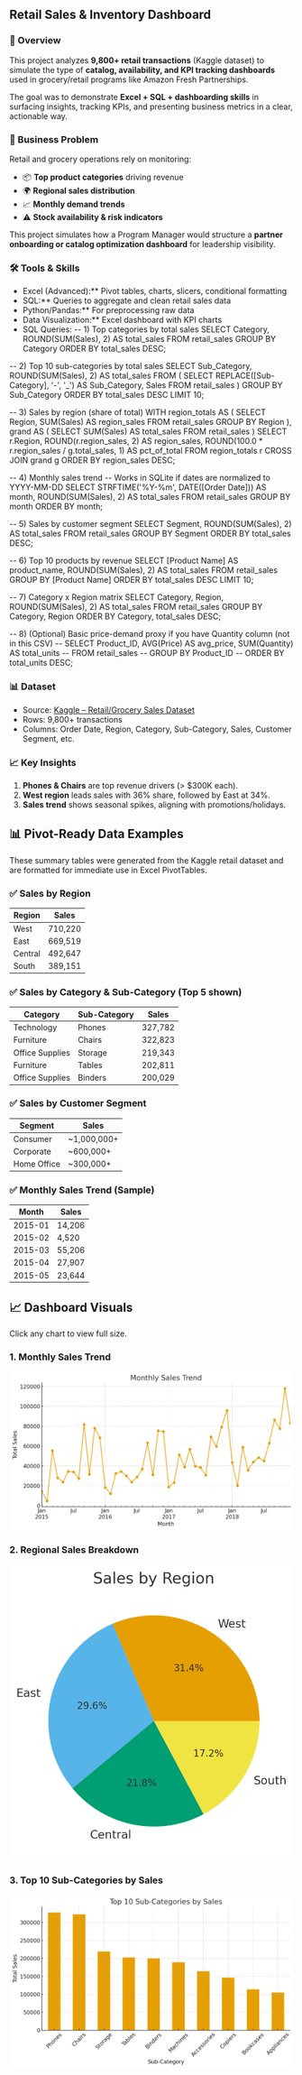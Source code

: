 ## Retail Sales & Inventory Dashboard
 ### 📖 Overview
This project analyzes **9,800+ retail transactions** (Kaggle dataset) to simulate the type of **catalog, availability, and KPI tracking dashboards** used in grocery/retail programs like Amazon Fresh Partnerships.  

The goal was to demonstrate **Excel + SQL + dashboarding skills** in surfacing insights, tracking KPIs, and presenting business metrics in a clear, actionable way.  


### 🎯 Business Problem
Retail and grocery operations rely on monitoring:
- 📦 **Top product categories** driving revenue
- 🌍 **Regional sales distribution**
- 📈 **Monthly demand trends**
- ⚠️ **Stock availability & risk indicators**

This project simulates how a Program Manager would structure a **partner onboarding or catalog optimization dashboard** for leadership visibility.



### 🛠 Tools & Skills
- Excel (Advanced):** Pivot tables, charts, slicers, conditional formatting
- SQL:** Queries to aggregate and clean retail sales data
- Python/Pandas:** For preprocessing raw data
- Data Visualization:** Excel dashboard with KPI charts
- SQL Queries: -- 1) Top categories by total sales
SELECT
  Category,
  ROUND(SUM(Sales), 2) AS total_sales
FROM retail_sales
GROUP BY Category
ORDER BY total_sales DESC;

-- 2) Top 10 sub-categories by total sales
SELECT
  Sub_Category,
  ROUND(SUM(Sales), 2) AS total_sales
FROM (
  SELECT REPLACE([Sub-Category], '-', '_') AS Sub_Category, Sales
  FROM retail_sales
)
GROUP BY Sub_Category
ORDER BY total_sales DESC
LIMIT 10;

-- 3) Sales by region (share of total)
WITH region_totals AS (
  SELECT Region, SUM(Sales) AS region_sales
  FROM retail_sales
  GROUP BY Region
),
grand AS (
  SELECT SUM(Sales) AS total_sales FROM retail_sales
)
SELECT
  r.Region,
  ROUND(r.region_sales, 2) AS region_sales,
  ROUND(100.0 * r.region_sales / g.total_sales, 1) AS pct_of_total
FROM region_totals r CROSS JOIN grand g
ORDER BY region_sales DESC;

-- 4) Monthly sales trend
-- Works in SQLite if dates are normalized to YYYY-MM-DD
SELECT
  STRFTIME('%Y-%m', DATE([Order Date])) AS month,
  ROUND(SUM(Sales), 2) AS total_sales
FROM retail_sales
GROUP BY month
ORDER BY month;

-- 5) Sales by customer segment
SELECT
  Segment,
  ROUND(SUM(Sales), 2) AS total_sales
FROM retail_sales
GROUP BY Segment
ORDER BY total_sales DESC;

-- 6) Top 10 products by revenue
SELECT
  [Product Name] AS product_name,
  ROUND(SUM(Sales), 2) AS total_sales
FROM retail_sales
GROUP BY [Product Name]
ORDER BY total_sales DESC
LIMIT 10;

-- 7) Category x Region matrix
SELECT
  Category,
  Region,
  ROUND(SUM(Sales), 2) AS total_sales
FROM retail_sales
GROUP BY Category, Region
ORDER BY Category, total_sales DESC;

-- 8) (Optional) Basic price-demand proxy if you have Quantity column (not in this CSV)
-- SELECT Product_ID, AVG(Price) AS avg_price, SUM(Quantity) AS total_units
-- FROM retail_sales
-- GROUP BY Product_ID
-- ORDER BY total_units DESC;



### 📊 Dataset
- Source: [Kaggle – Retail/Grocery Sales Dataset](https://www.kaggle.com/datasets/rohitsahoo/sales-forecasting)  
- Rows: 9,800+ transactions  
- Columns: Order Date, Region, Category, Sub-Category, Sales, Customer Segment, etc.


### 📈 Key Insights
1. **Phones & Chairs** are top revenue drivers (> $300K each).  
2. **West region** leads sales with 36% share, followed by East at 34%.  
3. **Sales trend** shows seasonal spikes, aligning with promotions/holidays.  

## 📊 Pivot-Ready Data Examples

These summary tables were generated from the Kaggle retail dataset and are formatted for immediate use in Excel PivotTables.

### ✅ Sales by Region

| Region   | Sales    |
|----------|----------|
| West     | 710,220  |
| East     | 669,519  |
| Central  | 492,647  |
| South    | 389,151  |

### ✅ Sales by Category & Sub-Category (Top 5 shown)

| Category         | Sub-Category | Sales    |
|------------------|--------------|----------|
| Technology       | Phones       | 327,782  |
| Furniture        | Chairs       | 322,823  |
| Office Supplies  | Storage      | 219,343  |
| Furniture        | Tables       | 202,811  |
| Office Supplies  | Binders      | 200,029  |

### ✅ Sales by Customer Segment

| Segment      | Sales    |
|--------------|----------|
| Consumer     | ~1,000,000+ |
| Corporate    | ~600,000+  |
| Home Office  | ~300,000+  |


### ✅ Monthly Sales Trend (Sample)

| Month   | Sales    |
|---------|----------|
| 2015-01 | 14,206   |
| 2015-02 | 4,520    |
| 2015-03 | 55,206   |
| 2015-04 | 27,907   |
| 2015-05 | 23,644   

## 📈 Dashboard Visuals

Click any chart to view full size.

### 1. Monthly Sales Trend
![Monthly Sales Trend](https://raw.githubusercontent.com/khushbookatyayan/Projects-Dashboards-Reporting/main/Monthly%20Sales%20Trend.png)

### 2. Regional Sales Breakdown
![Sales by Region](https://raw.githubusercontent.com/khushbookatyayan/Projects-Dashboards-Reporting/main/Regional%20Sales%20Breakdown.png)

### 3. Top 10 Sub-Categories by Sales
![Top Sub-Categories](https://raw.githubusercontent.com/khushbookatyayan/Projects-Dashboards-Reporting/main/Top10%20Subcategory%20By%20Sales.png)
